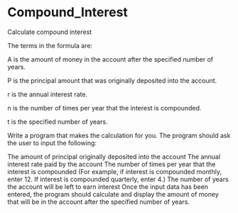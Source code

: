 # Compound_Interest
Calculate compound interest 

The terms in the formula are:

A is the amount of money in the account after the specified number of years.

P is the principal amount that was originally deposited into the account.

r is the annual interest rate.

n is the number of times per year that the interest is compounded.

t is the specified number of years.

Write a program that makes the calculation for you. 
The program should ask the user to input the following:

The amount of principal originally deposited into the account
The annual interest rate paid by the account
The number of times per year that the interest is compounded 
(For example, if interest is compounded monthly, enter 12. If interest is compounded quarterly, enter 4.)
The number of years the account will be left to earn interest
Once the input data has been entered, the program should calculate and display 
the amount of money that will be in the account after the specified number of years.
